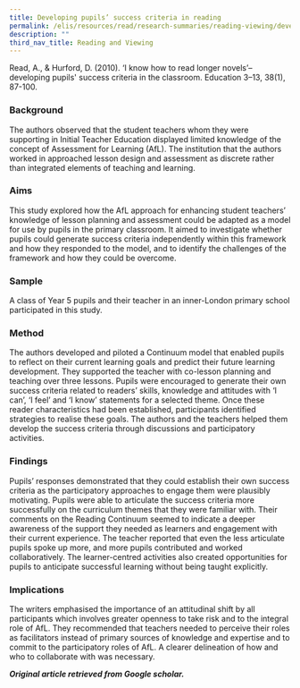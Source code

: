 ```yaml
---
title: Developing pupils’ success criteria in reading
permalink: /elis/resources/read/research-summaries/reading-viewing/developing-pupil-success-criteria-in-reading/
description: ""
third_nav_title: Reading and Viewing
---
```

Read, A., & Hurford, D. (2010). ‘I know how to read longer novels’– developing pupils' success criteria in the classroom. Education 3–13, 38(1), 87-100.

### Background

The authors observed that the student teachers whom they were supporting in Initial Teacher Education displayed limited knowledge of the concept of Assessment for Learning (AfL). The institution that the authors worked in approached lesson design and assessment as discrete rather than integrated elements of teaching and learning.

### Aims

This study explored how the AfL approach for enhancing student teachers’ knowledge of lesson planning and assessment could be adapted as a model for use by pupils in the primary classroom. It aimed to investigate whether pupils could generate success criteria independently within this framework and how they responded to the model, and to identify the challenges of the framework and how they could be overcome.

### Sample

A class of Year 5 pupils and their teacher in an inner-London primary school participated in this study.

### Method

The authors developed and piloted a Continuum model that enabled pupils to reflect on their current learning goals and predict their future learning development. They supported the teacher with co-lesson planning and teaching over three lessons. Pupils were encouraged to generate their own success criteria related to readers’ skills, knowledge and attitudes with ‘I can’, ‘I feel’ and ‘I know’ statements for a selected theme. Once these reader characteristics had been established, participants identified strategies to realise these goals. The authors and the teachers helped them develop the success criteria through discussions and participatory activities.

### Findings

Pupils’ responses demonstrated that they could establish their own success criteria as the participatory approaches to engage them were plausibly motivating. Pupils were able to articulate the success criteria more successfully on the curriculum themes that they were familiar with. Their comments on the Reading Continuum seemed to indicate a deeper awareness of the support they needed as learners and engagement with their current experience. The teacher reported that even the less articulate pupils spoke up more, and more pupils contributed and worked collaboratively. The learner-centred activities also created opportunities for pupils to anticipate successful learning without being taught explicitly.

### Implications

The writers emphasised the importance of an attitudinal shift by all participants which involves greater openness to take risk and to the integral role of AfL. They recommended that teachers needed to perceive their roles as facilitators instead of primary sources of knowledge and expertise and to commit to the participatory roles of AfL. A clearer delineation of how and who to collaborate with was necessary.

_**Original article retrieved from Google scholar.**_ 
